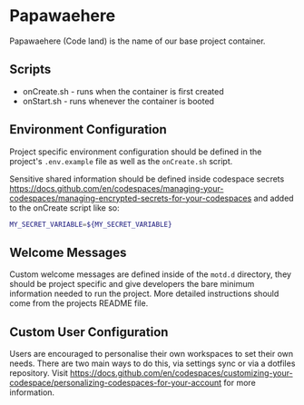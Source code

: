 # Papawaehere

Papawaehere (Code land) is the name of our base project container.

## Scripts

- onCreate.sh - runs when the container is first created
- onStart.sh - runs whenever the container is booted

## Environment Configuration

Project specific environment configuration should be defined in the project's `.env.example` file as well as the `onCreate.sh` script.

Sensitive shared information should be defined inside codespace secrets https://docs.github.com/en/codespaces/managing-your-codespaces/managing-encrypted-secrets-for-your-codespaces and added to the onCreate script like so:

```bash
MY_SECRET_VARIABLE=${MY_SECRET_VARIABLE}
```

## Welcome Messages

Custom welcome messages are defined inside of the `motd.d` directory, they should be project specific and give developers the bare minimum information needed to run the project. More detailed instructions should come from the projects README file.

## Custom User Configuration

Users are encouraged to personalise their own workspaces to set their own needs. There are two main ways to do this, via settings sync or via a dotfiles repository. Visit https://docs.github.com/en/codespaces/customizing-your-codespace/personalizing-codespaces-for-your-account for more information.
